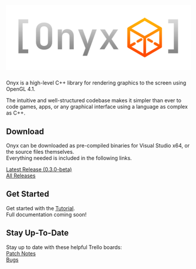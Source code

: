 # ![Onyx Logo](logo.png)
Onyx is a high-level C++ library for rendering graphics to the screen using OpenGL 4.1.  

The intuitive and well-structured codebase makes it simpler than ever to code games, apps, or any graphical interface using a language as complex as C++.  

## Download
Onyx can be downloaded as pre-compiled binaries for Visual Studio x64, or the source files themselves.  
Everything needed is included in the following links.

[Latest Release (0.3.0-beta)](https://drive.google.com/uc?export=download&id=1wHqJurnY1tEMWTwD5_4Pmkd84v3Hv1q_)  
[All Releases](https://drive.google.com/drive/folders/1cigqfR85OEZ8Mx734LylQKxOKdn8NOH0?usp=drive_link)  

## Get Started
Get started with the [Tutorial](https://github.com/jopo86/onyx/wiki/Basic-Tutorial).  
Full documentation coming soon!

## Stay Up-To-Date
Stay up to date with these helpful Trello boards:  
[Patch Notes](https://trello.com/b/YD9vXG4P/patch-notes)  
[Bugs](https://trello.com/b/Ro62dQpE/bugs)  
